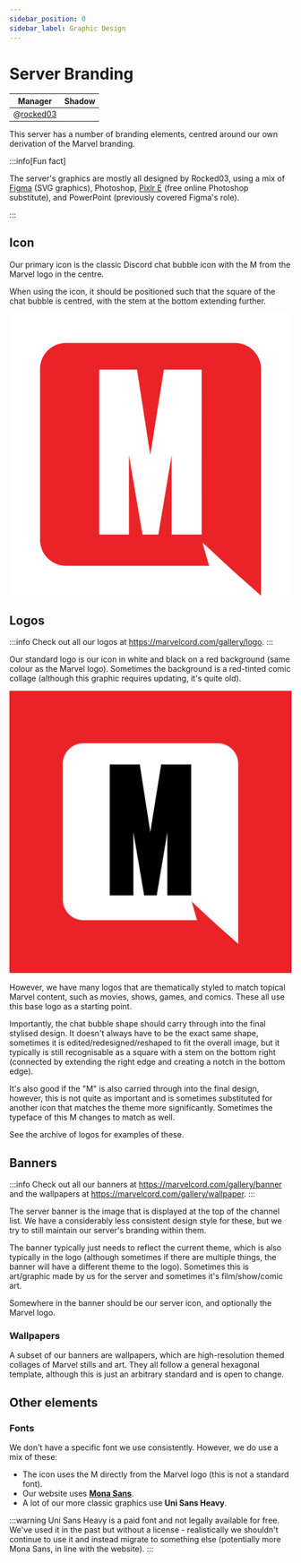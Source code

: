 ```yaml
---
sidebar_position: 0
sidebar_label: Graphic Design
---
```


# Server Branding

| Manager                         | Shadow |
| ------------------------------- | ------ |
| @[rocked03](204778476102877187) |        |

This server has a number of branding elements, centred around our own derivation of the Marvel branding.

:::info[Fun fact]

The server's graphics are mostly all designed by Rocked03, using a mix of [Figma](https://www.figma.com/) (SVG graphics), Photoshop, [Pixlr E](https://pixlr.com/editor/) (free online Photoshop substitute), and PowerPoint (previously covered Figma's role).

:::

## Icon

Our primary icon is the classic Discord chat bubble icon with the M from the Marvel logo in the centre.

When using the icon, it should be positioned such that the square of the chat bubble is centred, with the stem at the bottom extending further.

![Icon](<../../../static/img/branding/Icon red filled square.svg>)

## Logos

:::info
Check out all our logos at https://marvelcord.com/gallery/logo.
:::

Our standard logo is our icon in white and black on a red background (same colour as the Marvel logo). Sometimes the background is a red-tinted comic collage (although this graphic requires updating, it's quite old).

![Main logo](<../../../static/img/branding/Logo 2000x2000.svg>)

However, we have many logos that are thematically styled to match topical Marvel content, such as movies, shows, games, and comics. These all use this base logo as a starting point.

Importantly, the chat bubble shape should carry through into the final stylised design. It doesn't always have to be the exact same shape, sometimes it is edited/redesigned/reshaped to fit the overall image, but it typically is still recognisable as a square with a stem on the bottom right (connected by extending the right edge and creating a notch in the bottom edge).

It's also good if the "M" is also carried through into the final design, however, this is not quite as important and is sometimes substituted for another icon that matches the theme more significantly. Sometimes the typeface of this M changes to match as well.

See the archive of logos for examples of these.

## Banners

:::info
Check out all our banners at https://marvelcord.com/gallery/banner and the wallpapers at https://marvelcord.com/gallery/wallpaper.
:::

The server banner is the image that is displayed at the top of the channel list. We have a considerably less consistent design style for these, but we try to still maintain our server's branding within them.

The banner typically just needs to reflect the current theme, which is also typically in the logo (although sometimes if there are multiple things, the banner will have a different theme to the logo). Sometimes this is art/graphic made by us for the server and sometimes it's film/show/comic art.

Somewhere in the banner should be our server icon, and optionally the Marvel logo.

### Wallpapers

A subset of our banners are wallpapers, which are high-resolution themed collages of Marvel stills and art. They all follow a general hexagonal template, although this is just an arbitrary standard and is open to change.

## Other elements

### Fonts

We don't have a specific font we use consistently. However, we do use a mix of these:

- The icon uses the M directly from the Marvel logo (this is not a standard font).
- Our website uses **[Mona Sans](https://fonts.google.com/specimen/Mona+Sans)**.
- A lot of our more classic graphics use **Uni Sans Heavy**.

:::warning
Uni Sans Heavy is a paid font and not legally available for free. We've used it in the past but without a license - realistically we shouldn't continue to use it and instead migrate to something else (potentially more Mona Sans, in line with the website).
:::
